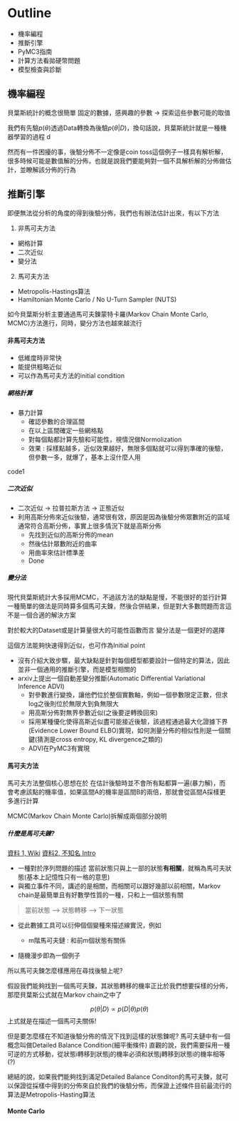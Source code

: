 # Outline
* 機率編程
* 推斷引擎
* PyMC3指南
* 計算方法看拋硬幣問題
* 模型檢查與診斷
  
## 機率編程

貝葉斯統計的概念很簡單
固定的數據，感興趣的參數 -> 探索這些參數可能的取值

我們有先驗$p(\theta)$透過Data轉換為後驗$p(\theta | D)$，換句話說，貝葉斯統計就是一種機器學習的過程 d

然而有一件困擾的事，後驗分佈不一定像是coin toss這個例子一樣具有解析解，很多時候可能是數值解的分佈，也就是說我們要能夠對一個不具解析解的分佈做估計，並瞭解該分佈的行為

## 推斷引擎

即便無法從分析的角度的得到後驗分佈，我們也有辦法估計出來，有以下方法

1. 非馬可夫方法
* 網格計算
* 二次近似
* 變分法

2. 馬可夫方法
* Metropolis-Hastings算法
* Hamiltonian Monte Carlo / No U-Turn Sampler (NUTS)


如今貝葉斯分析主要通過馬可夫鍊蒙特卡羅(Markov Chain Monte Carlo, MCMC)方法進行，同時，變分方法也越來越流行

#### 非馬可夫方法
* 低維度時非常快
* 能提供粗略近似
* 可以作為馬可夫方法的initial condition
##### 網格計算
* 暴力計算
  * 確認參數的合理區間
  * 在以上區間確定一些網格點
  * 對每個點都計算先驗和可能性，視情況做Normolization
  * 效果 : 採樣點越多，近似效果越好，無限多個點就可以得到準確的後驗，但參數一多，就爆了，基本上沒什麼人用

code1

##### 二次近似
* 二次近似 -> 拉普拉斯方法 -> 正態近似
* 利用高斯分佈來近似後驗，通常很有效，原因是因為後驗分佈眾數附近的區域通常符合高斯分佈，事實上很多情況下就是高斯分佈
  * 先找到近似的高斯分佈的mean
  * 然後估計眾數附近的曲率
  * 用曲率來估計標準差
  * Done

##### 變分法
現代貝葉斯統計大多採用MCMC，不過該方法的缺點是慢，不能很好的並行計算
一種簡單的做法是同時算多個馬可夫鍊，然後合併結果，但是對大多數問題而言這不是一個合適的解決方案

對於較大的Dataset或是計算量很大的可能性函數而言 變分法是一個更好的選擇

這個方法能夠快速得到近似，也可作為Initial point

* 沒有介紹大致步驟，最大缺點是針對每個模型都要設計一個特定的算法，因此並非一個通用的推斷引擎，而是模型相關的
* arxiv上提出一個自動差變分推斷(Automatic Differential Variational Inference ADVI)
  * 對參數進行變換，讓他們位於整個實數軸，例如一個參數限定正數，但求log之後則位於無限大到負無限大
  * 用高斯分佈對無界參數近似(之後要逆轉換回來)
  * 採用某種優化使得高斯近似盡可能接近後驗，該過程通過最大化證據下界(Evidence Lower Bound ELBO)實現，如何測量分佈的相似性則是一個關鍵(猜測是cross entropy, KL divergence之類的)
  * ADVI在PyMC3有實現

#### 馬可夫方法

馬可夫方法整個核心思想在於
在估計後驗時並不會所有點都算一遍(暴力解)，而會考慮該點的機率值，如果區間A的機率是區間B的兩倍，那就會從區間A採樣更多進行計算

MCMC(Markov Chain Monte Carlo)拆解成兩個部分說明

##### 什麼是馬可夫鍊?
[資料 1, Wiki](https://zh.wikipedia.org/wiki/%E9%A9%AC%E5%B0%94%E5%8F%AF%E5%A4%AB%E9%93%BE)
[資料2, 不知名 Intro](http://episte.math.ntu.edu.tw/articles/mm/mm_09_3_08/page2.html)
* 一種對於序列問題的描述
當前狀態只與上一部的狀態**有相關**，就稱為馬可夫狀態(基本上記憶性只有一格的意思)
* 與獨立事件不同，講述的是相關，而相關可以跟好幾部以前相關，Markov chain是最簡單且有好數學性質的一種，只和上一個狀態有關

> 當前狀態 --> 狀態轉移 --> 下一狀態

* 從此數據工具可以衍伸個個變種來描述線實況，例如
  * m階馬可夫鏈 : 和前m個狀態有關係

* 隨機漫步即為一個例子

所以馬可夫鍊怎麼樣應用在尋找後驗上呢?

假設我們能夠找到一個馬可夫鍊，其狀態轉移的機率正比於我們想要採樣的分佈，那麼貝葉斯公式就在Markov chain之中了

$$
p(\theta | D) \propto p(D | \theta) p(\theta)
$$
上式就是在描述一個馬可夫關係!

但是要怎麼樣在不知道後驗分佈的情況下找到這樣的狀態鍊呢?
馬可夫鏈中有一個概念叫做Detailed Balance Condition(細平衡條件)
直觀的說，我們需要採用一種可逆的方式移動，從狀態i轉移到狀態j的機率必須和狀態j轉移到狀態i的機率相等(?)

總結的說，如果我們能夠找到滿足Detailed Balance Conditon的馬可夫鍊，就可以保證從採樣中得到的分佈來自於我們的後驗分佈，而保證上述條件目前最流行的算法是Metropolis-Hasting算法

#### Monte Carlo
